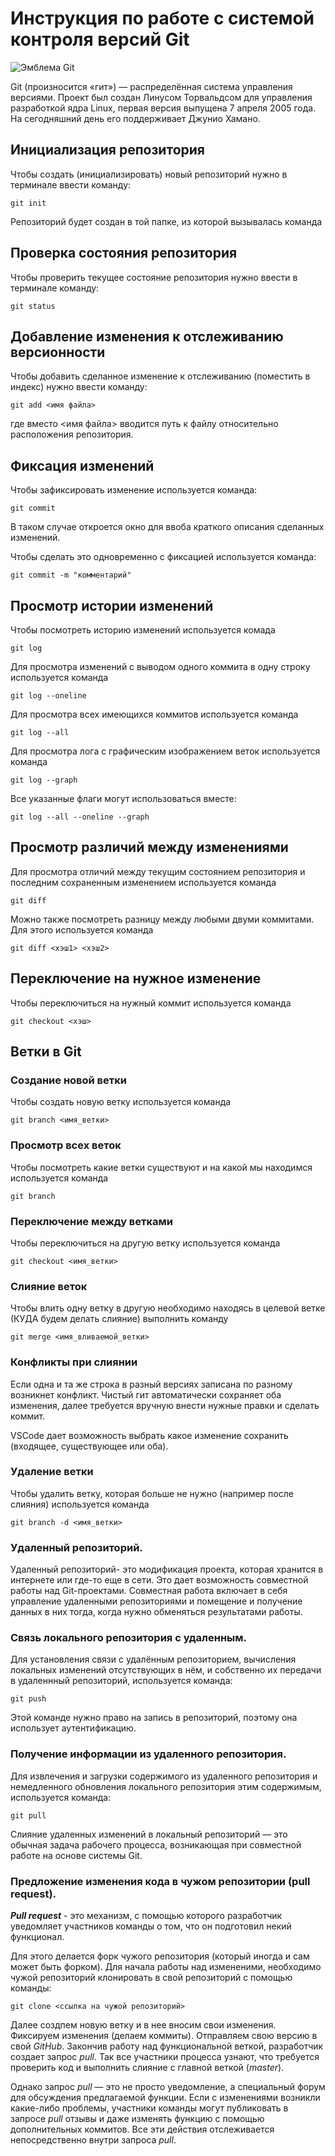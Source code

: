 # **Инструкция по работе с системой контроля версий Git**

![Эмблема Git](git.jpg)

Git (произносится «гит») — распределённая система управления версиями. Проект был создан Линусом Торвальдсом для управления разработкой ядра Linux, первая версия выпущена 7 апреля 2005 года. На сегодняшний день его поддерживает Джунио Хамано.

## Инициализация репозитория

Чтобы создать (инициализировать) новый репозиторий нужно в терминале ввести команду:

    git init

Репозиторий будет создан в той папке, из которой вызывалась команда

## Проверка состояния репозитория

Чтобы проверить текущее состояние репозитория нужно ввести в терминале команду:

    git status

## Добавление изменения к отслеживанию версионности

Чтобы добавить сделанное изменение к отслеживанию (поместить в индекс) нужно ввести команду:

    git add <имя файла>

где вместо <имя файла> вводится путь к файлу относительно расположения репозитория.

## Фиксация изменений

Чтобы зафиксировать изменение используется команда:

    git commit

В таком случае откроется окно для ввоба краткого описания сделанных изменений.

Чтобы сделать это одновременно с фиксацией используется команда:

    git commit -m "комментарий"

## Просмотр истории изменений

Чтобы посмотреть историю изменений используется комада

    git log

Для просмотра изменений с выводом одного коммита в одну строку используется команда

    git log --oneline

Для просмотра всех имеющихся коммитов используется команда

    git log --all

Для просмотра лога с графическим изображением веток используется команда

    git log --graph

Все указанные флаги могут использоваться вместе:

    git log --all --oneline --graph

## Просмотр различий между изменениями

Для просмотра отличий между текущим состоянием репозитория и последним сохраненным изменением используется команда

    git diff

Можно также посмотреть разницу между любыми двуми коммитами. Для этого используется команда

    git diff <хэш1> <хэш2>

## Переключение на нужное изменение

Чтобы переключиться на нужный коммит используется команда

    git checkout <хэш>

## Ветки в Git

### Создание новой ветки

Чтобы создать новую ветку используется команда

    git branch <имя_ветки>

### Просмотр всех веток

Чтобы посмотреть какие ветки существуют и на какой мы находимся используется команда

    git branch

### Переключение между ветками

Чтобы переключиться на другую ветку используется команда

    git checkout <имя_ветки>

### Слияние веток

Чтобы влить одну ветку в другую необходимо находясь в целевой ветке (КУДА будем делать слияние) выполнить команду

    git merge <имя_вливаемой_ветки>

### Конфликты при слиянии

Если одна и та же строка в разный версиях записана по разному возникнет конфликт.
Чистый гит автоматически сохраняет оба изменения, далее требуется вручную внести нужные правки и сделать коммит.

VSСode дает возможность выбрать какое изменение сохранить (входящее, существующее или оба).

### Удаление ветки

Чтобы удалить ветку, которая больше не нужно (например после слияния) используется команда

    git branch -d <имя_ветки>

 ### Удаленный репозиторий.

Удаленный репозиторий- это модификация проекта, которая хранится в интернете или где-то еще в сети. Это дает возможность совместной работы над Git-проектами. Совместная работа включает в себя управление удаленными репозиториями и помещение и получение данных в них тогда, когда нужно обменяться результатами работы.  

### Связь локального репозитория с удаленным.

Для установления связи с удалённым репозиторием, вычисления локальных изменений отсутствующих в нём, и собственно их передачи в удаленнный репозиторий, используется команда:

    git push

 Этой команде нужно право на запись в репозиторий, поэтому она использует аутентификацию.

 ### Получение информации из удаленного репозитория.

Для извлечения и загрузки содержимого из удаленного репозитория и немедленного обновления локального репозитория этим содержимым, используется команда:

    git pull

Слияние удаленных  изменений в локальный репозиторий — это обычная задача рабочего процесса, возникающая при совместной работе на основе системы Git.

### Предложение изменения кода в чужом репозитории (pull request).

***Pull request*** - это механизм, с помощью которого разработчик уведомляет участников команды о том, что он подготовил некий функционал. 

Для этого делается форк чужого репозитория (который иногда и сам может быть форком). Для начала работы над измененими, необходимо чужой репозиторий клонировать в свой репозиторий с помощью команды:

    git clone <ссылка на чужой репозиторий>

Далее создпем новую ветку и в нее вносим свои изменения. Фиксируем изменения (делаем коммиты). Отправляем свою версию в свой *GitHub*.
Закончив работу над функциональной веткой, разработчик создает запрос *pull*. Так все участники процесса узнают, что требуется проверить код и выполнить слияние с главной веткой (*master*).

Однако запрос *pull* — это не просто уведомление, а специальный форум для обсуждения предлагаемой функции. Если с изменениями возникли какие-либо проблемы, участники команды могут публиковать в запросе *pull* отзывы и даже изменять функцию с помощью дополнительных коммитов. Все эти действия отслеживается непосредственно внутри запроса *pull*.




